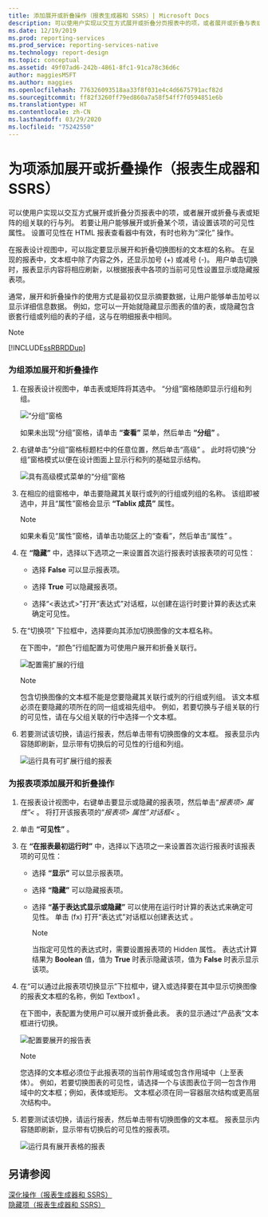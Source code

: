 ```yaml
---
title: 添加展开或折叠操作（报表生成器和 SSRS）| Microsoft Docs
description: 可以使用户实现以交互方式展开或折叠分页报表中的项，或者展开或折叠与表或矩阵的组关联的行与列。
ms.date: 12/19/2019
ms.prod: reporting-services
ms.prod_service: reporting-services-native
ms.technology: report-design
ms.topic: conceptual
ms.assetid: 49f07ad6-242b-4861-8fc1-91ca78c36d6c
author: maggiesMSFT
ms.author: maggies
ms.openlocfilehash: 776326093518aa33f8f031e4c4d6675791acf82d
ms.sourcegitcommit: ff82f3260ff79ed860a7a58f54ff7f0594851e6b
ms.translationtype: HT
ms.contentlocale: zh-CN
ms.lasthandoff: 03/29/2020
ms.locfileid: "75242550"
---
```

# <a name="add-an-expand-or-collapse-action-to-an-item-report-builder--ssrs"></a>为项添加展开或折叠操作（报表生成器和 SSRS）
  可以使用户实现以交互方式展开或折叠分页报表中的项，或者展开或折叠与表或矩阵的组关联的行与列。 若要让用户能够展开或折叠某个项，请设置该项的可见性属性。 设置可见性在 HTML 报表查看器中有效，有时也称为“深化”  操作。  
  
 在报表设计视图中，可以指定要显示展开和折叠切换图标的文本框的名称。 在呈现的报表中，文本框中除了内容之外，还显示加号 (+) 或减号 (-)。 用户单击切换时，报表显示内容将相应刷新，以根据报表中各项的当前可见性设置显示或隐藏报表项。  
  
 通常，展开和折叠操作的使用方式是最初仅显示摘要数据，让用户能够单击加号以显示详细信息数据。 例如，您可以一开始就隐藏显示图表的值的表，或隐藏包含嵌套行组或列组的表的子组，这与在明细报表中相同。  
  
> [!NOTE]  
>  [!INCLUDE[ssRBRDDup](../../includes/ssrbrddup-md.md)]  
  
### <a name="to-add-expand-and-collapse-action-to-a-group"></a>为组添加展开和折叠操作  
  
1.  在报表设计视图中，单击表或矩阵将其选中。 “分组”窗格随即显示行组和列组。  
  
     ![“分组”窗格](../../reporting-services/report-design/media/groupingpane.png "“分组”窗格")  
  
     如果未出现“分组”窗格，请单击 **“查看”** 菜单，然后单击 **“分组”** 。  
  
2.  右键单击“分组”窗格标题栏中的任意位置，然后单击“高级”  。 此时将切换“分组”窗格模式以便在设计图面上显示行和列的基础显示结构。  
  
     ![具有高级模式菜单的“分组”窗格](../../reporting-services/report-design/media/groupingpane-advancedmode.png "具有高级模式菜单的“分组”窗格")  
  
3.  在相应的组窗格中，单击要隐藏其关联行或列的行组或列组的名称。 该组即被选中，并且“属性”窗格会显示 **“Tablix 成员”** 属性。  
  
    > [!NOTE]  
    >  如果未看见“属性”窗格，请单击功能区上的“查看”，然后单击“属性”   。  
  
4.  在 **“隐藏”** 中，选择以下选项之一来设置首次运行报表时该报表项的可见性：  
  
    -   选择 **False** 可以显示报表项。  
  
    -   选择 **True** 可以隐藏报表项。  
  
    -   选择“\<表达式>”打开“表达式”对话框，以创建在运行时要计算的表达式来确定可见性。  
  
5.  在“切换项”  下拉框中，选择要向其添加切换图像的文本框名称。  
  
     在下图中，“颜色”行组配置为可使用户展开和折叠关联行。  
  
     ![配置需扩展的行组](../../reporting-services/report-design/media/expandcollapse-confighiddentoggleitemwithnumbers.png "配置需扩展的行组")  
  
    > [!NOTE]  
    >  包含切换图像的文本框不能是您要隐藏其关联行或列的行组或列组。 该文本框必须在要隐藏的项所在的同一组或祖先组中。 例如，若要切换与子组关联的行的可见性，请在与父组关联的行中选择一个文本框。  
  
6.  若要测试该切换，请运行报表，然后单击带有切换图像的文本框。 报表显示内容随即刷新，显示带有切换后的可见性的行组和列组。  
  
     ![运行具有可扩展行组的报表](../../reporting-services/report-design/media/expandcollapse-runreport-rowgroup.png "运行具有可扩展行组的报表")  
  
### <a name="to-add-expand-and-collapse-action-to-a-report-item"></a>为报表项添加展开和折叠操作  
  
1.  在报表设计视图中，右键单击要显示或隐藏的报表项，然后单击“*报表项> 属性”\<*  。 将打开该报表项的“*报表项> 属性”对话框\<*  。  
  
2.  单击 **“可见性”** 。  
  
3.  在 **“在报表最初运行时”** 中，选择以下选项之一来设置首次运行报表时该报表项的可见性：  
  
    -   选择 **“显示”** 可以显示报表项。  
  
    -   选择 **“隐藏”** 可以隐藏报表项。  
  
    -   选择 **“基于表达式显示或隐藏”** 可以使用在运行时计算的表达式来确定可见性。 单击 (fx) 打开“表达式”对话框以创建表达式   。  
  
        > [!NOTE]  
        >  当指定可见性的表达式时，需要设置报表项的 Hidden 属性。 表达式计算结果为 **Boolean** 值，值为 **True** 时表示隐藏该项，值为 **False** 时表示显示该项。  
  
4.  在“可以通过此报表项切换显示”下拉框中，键入或选择要在其中显示切换图像的报表文本框的名称，例如 Textbox1  。  
  
     在下图中，表配置为使用户可以展开或折叠此表。 表的显示通过“产品表”文本框进行切换。  
  
     ![配置要展开的报告表](../../reporting-services/report-design/media/expandcollapse-reporttable.png "配置需展开的报表表格")  
  
    > [!NOTE]  
    >  您选择的文本框必须位于此报表项的当前作用域或包含作用域中（上至表体）。 例如，若要切换图表的可见性，请选择一个与该图表位于同一包含作用域中的文本框；例如，表体或矩形。 文本框必须在同一容器层次结构或更高层次结构中。  
  
5.  若要测试该切换，请运行报表，然后单击带有切换图像的文本框。 报表显示内容随即刷新，显示带有切换后的可见性的报表项。  
  
     ![运行具有展开表格的报表](../../reporting-services/report-design/media/expandcollapse-runreport-reporttable.png "运行具有展开表格的报表")  
  
## <a name="see-also"></a>另请参阅  
 [深化操作（报表生成器和 SSRS）](../../reporting-services/report-design/drilldown-action-report-builder-and-ssrs.md)   
 [隐藏项（报表生成器和 SSRS）](../../reporting-services/report-builder/hide-an-item-report-builder-and-ssrs.md)  
  
  
